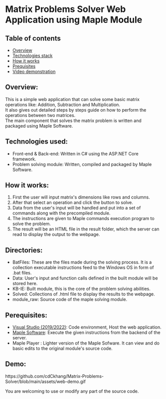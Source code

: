 <h1>Matrix Problems Solver Web Application using Maple Module</h1>
<h2>Table of contents</h2>
<ul>
<li><a href="#section1">Overview</a></li>
<li><a href="#section2">Technologies stack</a></li>
<li><a href="#section3">How it works</a></li>
<li><a href="#section4">Prequisites</a></li>
<li><a href="#section5">Video demonstration</a></li>
</ul>

<h2 id="section1">Overview:</h2>

This is a simple web application that can solve some basic matrix operations like: Addition, Subtraction and Multiplication.  
It also gives out detailed steps by steps guide on how to perform the operations between two matrices.  
The main component that solves the matrix problem is written and packaged using Maple Software.

<h2 id="section2"> Technologies used: </h2>

+ Front-end & Back-end: Written in C# using the ASP.NET Core framework. 
+ Problem solving module: Written, compiled and packaged by Maple Software. 


<h2 id="section3"> How it works: </h2>
<ol>
<li> First the user will input matrix's dimensions like rows and columns.</li>
<li>After that select an operation and click the button to solve.</li>
<li>Data from the user's input will be handled and put into a set of commands along with the precompiled module.</li>
<li> The instructions are given to Maple commands execution program to solve the problem.</li>
<li> The result will be an HTML file in the result folder, which the server can read to display the output to the webpage.</li>
</ol>

<h2> Directories: </h2>
<ul>

<li>BatFiles:  These are the files made during the solving process. It is a collection executable instructions feed to the Windows OS in form of .bat files.</li>
<li>Data:  User's input and function calls defined in the built module will be stored here.</li>
<li>KB-IE:  Built module, this is the core of the problem solving abilities.</li>
<li>Solved:  Collections of .html file to display the results to the webpage.</li>
<li>module_raw:  Source code of the maple solving module.</li>

</ul>


<h2 id="section4"> Perequisites: </h2>

+ <a href="https://www.maplesoft.com/">Visual Studio (2019/2022)</a>: Code environment, Host the web application.
+ <a href="https://www.maplesoft.com/">Maple Software</a>: Execute the given instructions from the backend of the server.
+ <a> Maple Player </a>: Lighter version of the Maple Sofware. It can view and do basic edits to the original module's source code.

<h2 id="section5">Demo:</h2>
https://github.com/cdCkhang/Matrix-Problems-Solver/blob/main/assets/web-demo.gif

You are welcoming to use or modify any part of the source code.



